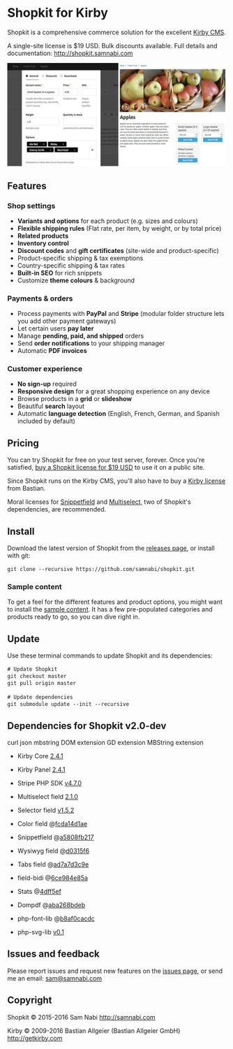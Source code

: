 # Shopkit for Kirby

Shopkit is a comprehensive commerce solution for the excellent [Kirby CMS](http://getkirby.com).

A single-site license is $19 USD. Bulk discounts available. Full details and documentation: <http://shopkit.samnabi.com>

![Shopkit sets you up with detailed product blueprints and beautiful, flexible templates](site/plugins/shopkit/preview.jpg)

## Features

### Shop settings

- **Variants and options** for each product (e.g. sizes and colours)
- **Flexible shipping rules** (Flat rate, per item, by weight, or by total price)
- **Related products**
- **Inventory control**
- **Discount codes** and **gift certificates** (site-wide and product-specific)
- Product-specific shipping & tax exemptions
- Country-specific shipping & tax rates
- **Built-in SEO** for rich snippets
- Customize **theme colours** & background

### Payments & orders

- Process payments with **PayPal** and **Stripe** (modular folder structure lets you add other payment gateways)
- Let certain users **pay later**
- Manage **pending, paid, and shipped** orders
- Send **order notifications** to your shipping manager
- Automatic **PDF invoices**

### Customer experience

- **No sign-up** required
- **Responsive design** for a great shopping experience on any device 
- Browse products in a **grid** or **slideshow**
- Beautiful **search** layout
- Automatic **language detection** (English, French, German, and Spanish included by default)

## Pricing

You can try Shopkit for free on your test server, forever. Once you're satisfied, [buy a Shopkit license for $19 USD](http://shopkit.samnabi.com) to use it on a public site.

Since Shopkit runs on the Kirby CMS, you'll also have to buy a [Kirby license](http://getkirby.com/license) from Bastian.

Moral licenses for [Snippetfield](https://www.paypal.me/DevoneraAB) and [Multiselect](https://gumroad.com/l/kirby-multiselect), two of Shopkit's dependencies, are recommended.

## Install

Download the latest version of Shopkit from the [releases page](https://github.com/samnabi/shopkit/releases), or install with git:

    git clone --recursive https://github.com/samnabi/shopkit.git

### Sample content

To get a feel for the different features and product options, you might want to install the [sample content](https://github.com/samnabi/shopkit-sample-content). It has a few pre-populated categories and products ready to go, so you can dive right in.

## Update

Use these terminal commands to update Shopkit and its dependencies:
    
    # Update Shopkit
    git checkout master
    git pull origin master

    # Update dependencies
    git submodule update --init --recursive

## Dependencies for Shopkit v2.0-dev

curl
json
mbstring
DOM extension
GD extension
MBString extension

- Kirby Core [2.4.1](https://github.com/getkirby/kirby/tree/2.4.1)
- Kirby Panel [2.4.1](https://github.com/getkirby/panel/tree/2.4.1)
- Stripe PHP SDK [v4.7.0](https://github.com/stripe/stripe-php)

- Multiselect field [2.1.0](https://github.com/distantnative/field-multiselect/tree/2.1.0)
- Selector field [v1.5.2](https://github.com/storypioneers/kirby-selector/tree/v1.5.2)
- Color field @[fcda14d1ae](https://github.com/ian-cox/Kirby-Color-Picker/tree/fcda14d1ae655870590775a744543a6e40a06ce2)
- Snippetfield @[a5808fb217](https://github.com/samnabi/kirby-snippetfield/tree/a5808fb2173a54b81d22c02618856ad408604cfa)
- Wysiwyg field @[d0315f6](https://github.com/samnabi/kirby-wysiwyg)
- Tabs field @[ad7a7d3c9e](https://github.com/afbora/Kirby-Tabs-Field/tree/ad7a7d3c9e667e33dae292e34c3178eb29983556)

- field-bidi @[6ce984e85a](https://github.com/samnabi/field-bidi/tree/6ce984e85afa191d60fb3d7a18218571f7501731)
- Stats @[4dff5ef](https://github.com/samnabi/kirby-stats)
- Dompdf @[aba268bdeb](https://github.com/samnabi/dompdf/tree/aba268bdebc6e50383fd6758778a4d77ca810c85)
- php-font-lib @[b8af0cacdc](https://github.com/PhenX/php-font-lib/tree/b8af0cacdc3cbf1e41a586fcb78f506f4121a088)
- php-svg-lib [v0.1](https://github.com/PhenX/php-svg-lib/tree/v0.1)

## Issues and feedback

Please report issues and request new features on the [issues page](https://github.com/samnabi/shopkit/issues), or send me an email: <sam@samnabi.com>

## Copyright

Shopkit © 2015-2016 Sam Nabi <http://samnabi.com>

Kirby © 2009-2016 Bastian Allgeier (Bastian Allgeier GmbH) <http://getkirby.com>
